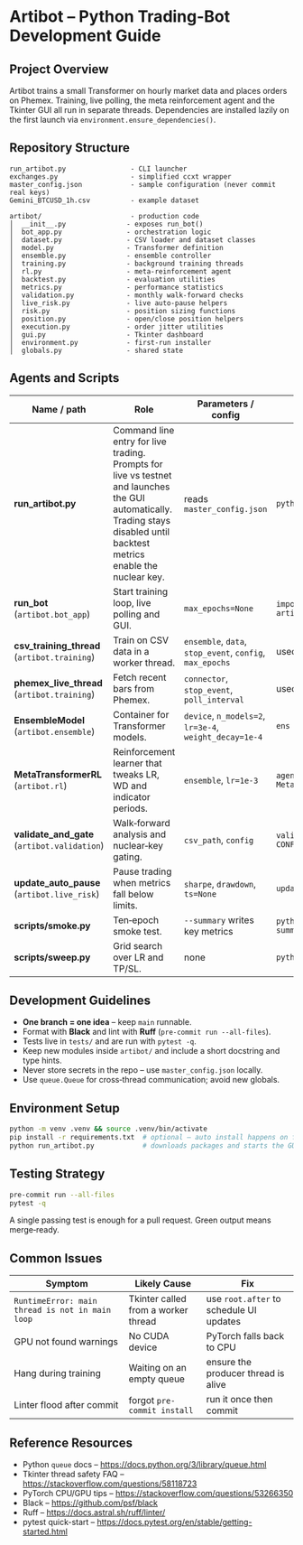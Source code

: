 # Artibot – Python Trading-Bot Development Guide

## Project Overview

Artibot trains a small Transformer on hourly market data and places orders on
Phemex.  Training, live polling, the meta reinforcement agent and the Tkinter
GUI all run in separate threads.  Dependencies are installed lazily on the first
launch via `environment.ensure_dependencies()`.

## Repository Structure

```
run_artibot.py                - CLI launcher
exchanges.py                  - simplified ccxt wrapper
master_config.json            - sample configuration (never commit real keys)
Gemini_BTCUSD_1h.csv          - example dataset

artibot/                      - production code
│  __init__.py               - exposes run_bot()
│  bot_app.py                - orchestration logic
│  dataset.py                - CSV loader and dataset classes
│  model.py                  - Transformer definition
│  ensemble.py               - ensemble controller
│  training.py               - background training threads
│  rl.py                     - meta-reinforcement agent
│  backtest.py               - evaluation utilities
│  metrics.py                - performance statistics
│  validation.py             - monthly walk-forward checks
│  live_risk.py              - live auto-pause helpers
│  risk.py                   - position sizing functions
│  position.py               - open/close position helpers
│  execution.py              - order jitter utilities
│  gui.py                    - Tkinter dashboard
│  environment.py            - first-run installer
│  globals.py                - shared state
```

## Agents and Scripts

| Name / path | Role | Parameters / config | Example |
|-------------|------|--------------------|---------|
| **run_artibot.py** | Command line entry for live trading. Prompts for live vs testnet and launches the GUI automatically. Trading stays disabled until backtest metrics enable the nuclear key. | reads `master_config.json` | `python run_artibot.py` |
| **run_bot** (`artibot.bot_app`) | Start training loop, live polling and GUI. | `max_epochs=None` | `import artibot; artibot.run_bot()` |
| **csv_training_thread** (`artibot.training`) | Train on CSV data in a worker thread. | `ensemble`, `data`, `stop_event`, `config`, `max_epochs` | used inside `run_bot` |
| **phemex_live_thread** (`artibot.training`) | Fetch recent bars from Phemex. | `connector`, `stop_event`, `poll_interval` | used inside `run_bot` |
| **EnsembleModel** (`artibot.ensemble`) | Container for Transformer models. | `device`, `n_models=2`, `lr=3e-4`, `weight_decay=1e-4` | `ens = EnsembleModel(device)` |
| **MetaTransformerRL** (`artibot.rl`) | Reinforcement learner that tweaks LR, WD and indicator periods. | `ensemble`, `lr=1e-3` | `agent = MetaTransformerRL(ens)` |
| **validate_and_gate** (`artibot.validation`) | Walk‑forward analysis and nuclear‑key gating. | `csv_path`, `config` | `validate_and_gate('data.csv', CONFIG)` |
| **update_auto_pause** (`artibot.live_risk`) | Pause trading when metrics fall below limits. | `sharpe`, `drawdown`, `ts=None` | `update_auto_pause(1.2, -0.05)` |
| **scripts/smoke.py** | Ten‑epoch smoke test. | `--summary` writes key metrics | `python scripts/smoke.py --summary` |
| **scripts/sweep.py** | Grid search over LR and TP/SL. | none | `python scripts/sweep.py` |

## Development Guidelines

* **One branch = one idea** – keep `main` runnable.
* Format with **Black** and lint with **Ruff** (`pre-commit run --all-files`).
* Tests live in `tests/` and are run with `pytest -q`.
* Keep new modules inside `artibot/` and include a short docstring and type hints.
* Never store secrets in the repo – use `master_config.json` locally.
* Use `queue.Queue` for cross‑thread communication; avoid new globals.

## Environment Setup

```bash
python -m venv .venv && source .venv/bin/activate
pip install -r requirements.txt  # optional – auto install happens on first run
python run_artibot.py            # downloads packages and starts the GUI
```

## Testing Strategy

```bash
pre-commit run --all-files
pytest -q
```

A single passing test is enough for a pull request.  Green output means
merge‑ready.

## Common Issues

| Symptom | Likely Cause | Fix |
|---------|--------------|-----|
| `RuntimeError: main thread is not in main loop` | Tkinter called from a worker thread | use `root.after` to schedule UI updates |
| GPU not found warnings | No CUDA device | PyTorch falls back to CPU |
| Hang during training | Waiting on an empty queue | ensure the producer thread is alive |
| Linter flood after commit | forgot `pre-commit install` | run it once then commit |

## Reference Resources

* Python `queue` docs – <https://docs.python.org/3/library/queue.html>
* Tkinter thread safety FAQ – <https://stackoverflow.com/questions/58118723>
* PyTorch CPU/GPU tips – <https://stackoverflow.com/questions/53266350>
* Black – <https://github.com/psf/black>
* Ruff – <https://docs.astral.sh/ruff/linter/>
* pytest quick-start – <https://docs.pytest.org/en/stable/getting-started.html>

